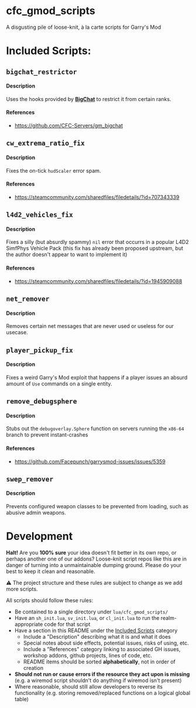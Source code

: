 # cfc_gmod_scripts
A disgusting pile of loose-knit, à la carte scripts for Garry's Mod

# Included Scripts:


## `bigchat_restrictor`
#### Description
Uses the hooks provided by **[BigChat](https://github.com/CFC-Servers/gm_bigchat/)** to restrict it from certain ranks.
#### References
 - https://github.com/CFC-Servers/gm_bigchat


## `cw_extrema_ratio_fix`
#### Description
Fixes the on-tick `hudScaler` error spam.
#### References
 - https://steamcommunity.com/sharedfiles/filedetails/?id=707343339


## `l4d2_vehicles_fix`
#### Description
Fixes a silly (but absurdly spammy) `nil` error that occurrs in a popular L4D2 SimfPhys Vehicle Pack (this fix has already been proposed upstream, but the author doesn't appear to want to implement it)
#### References
 - https://steamcommunity.com/sharedfiles/filedetails/?id=1945909088


## `net_remover`
#### Description
Removes certain net messages that are never used or useless for our usecase.


## `player_pickup_fix`
#### Description
Fixes a weird Garry's Mod exploit that happens if a player issues an absurd amount of `Use` commands on a single entity.


## `remove_debugsphere`
#### Description
Stubs out the `debugoverlay.Sphere` function on servers running the `x86-64` branch to prevent instant-crashes
#### References
 - https://github.com/Facepunch/garrysmod-issues/issues/5359


## `swep_remover`
#### Description
Prevents configured weapon classes to be prevented from loading, such as abusive admin weapons.


# Development
**Halt!**
Are you **100% sure** your idea doesn't fit better in its own repo, or perhaps another one of our addons?
Loose-knit script repos like this are in danger of turning into a unmaintainable dumping ground. Please do your best to keep it clean and reasonable.


⚠️ The project structure and these rules are subject to change as we add more scripts.

All scripts should follow these rules:
 - Be contained to a single directory under `lua/cfc_gmod_scripts/`
 - Have an `sh_init.lua`, `sv_init.lua`, or `cl_init.lua` to run the realm-appropriate code for that script
 - Have a section in this README under the [Included Scripts](#included-scripts) category
    - Include a "Description" describing what it is and what it does
    - Special notes about side effects, potential issues, risks of using, etc.
    - Include a "References" category linking to associated GH issues, workshop addons, github projects, lines of code, etc.
    - README items should be sorted **alphabetically**, not in order of creation
 - **Should not run or cause errors if the resource they act upon is missing** (e.g. a wiremod script shouldn't do anything if wiremod isn't present)
 - Where reasonable, should still allow developers to reverse its functionality (e.g. storing removed/replaced functions on a logical global table)
